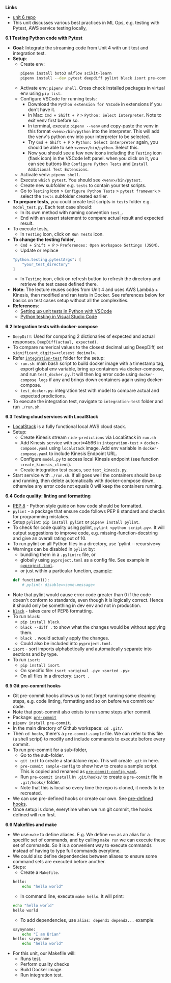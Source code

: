 **Links**
* [unit 6 repo](https://github.com/DataTalksClub/mlops-zoomcamp/tree/main/06-best-practices)
* This unit discusses various best practices in ML Ops, e.g. testing with Pytest, AWS service testing locally, 

**6.1 Testing Python code with Pytest**
* **Goal**: Integrate the streaming code from Unit 4 with unit test and integration test.
* **Setup**:
    * Create env:
        ```bash
        pipenv install boto3 mlflow scikit-learn
        pipenv install --dev pytest deepdiff pylint black isort pre-commit 
        ```
    * Activate env: `pipenv shell`. Cross check installed packages in virtual env using `pip list`.
    * Configure VSCode for running tests:
        * Download the `Python extension for VSCode` in extensions if you don't have it.
        * In Mac: `Cmd + Shift + P` > `Python: Select Interpreter`. Note to exit venv first before so.
        * In terminal, execute `pipenv --venv` and copy-paste the venv in this format `<venv>/bin/python` into the interpreter. This will add the venv's python env into your interpreter to be selected.
        * Try `Cmd + Shift + P` > `Python: Select Interpreter` again, you should be able to see `<venv>/bin/python`. Select this. 
        * Now you should see a few new icons including the `Testing` icon (flask icon) in the VSCode left panel. when you click on it, you can see buttons like `Configure Python Tests` and `Install Additional Test Extensions`.
    * Activate venv: `pipenv shell`.
    * Execute `which pytest`. You should see `<venv>/bin/pytest`.
    * Create new subfolder e.g. `tests` to contain your test scripts.
    * Go to `Testing` icon > `Configure Python Tests` > `pytest framework` > select the `tests` subfolder created earlier.
* **To prepare tests**, you could create test scripts in `tests` folder e.g. `model_test.py`. Each test case should:
    * In its own method with naming convention `test_`.
    * End with an assert statement to compare actual result and expected result.
* To execute tests,
    * In `Testing` icon, click on `Run Tests` icon.
* **To change the testing folder**,
    * `Cmd + Shift + P` > `Preferences: Open Workspace Settings (JSON)`.
    * Update or replace 
    ```bash
    "python.testing.pytestArgs": [
        "your_test_directory"
    ]
    ```
    * In `Testing` icon, click on refresh button to refresh the directory and retrieve the test cases defined there.
* **Note**: The lecture reuses codes from Unit 4 and uses AWS Lambda + Kinesis, then modified and ran tests in Docker. See references below for basics on test cases setup without all the complexities.
* **References**:
    * [Setting up unit tests in Python with VSCode](https://youtu.be/-PHBRzL80Lk?si=sGJFopXetcPdD8np)
    * [Python testing in Visual Studio Code](https://code.visualstudio.com/docs/python/testing)

**6.2 Integration tests with docker-compose**
* `DeepDiff`: Used for comparing 2 dictionaries of expected and actual responses.
    `DeepDiff(actual, expected)`.
* To compare numerical values to the closest decimal using DeepDiff, set `significant_digits=<closest decimal>`.
* Refer [`integration-test`](https://github.com/viviensiu/mlops-zoomcamp/tree/main/6_best_practices/code/integration-test) folder for the setup:
    * `run.sh`: main bash script to build docker image with a timestamp tag, export global env variable, bring up containers via docker-compose, and run `test_docker.py`. It will then log error code using `docker-compose logs` if any and brings down containers again using docker-compose.
    * `test_docker.py`: integration test with model to compare actual and expected predictions.
* To execute the integration test, navigate to `integration-test` folder and run `./run.sh`.

**6.3 Testing cloud services with LocalStack**
* [LocalStack](https://www.localstack.cloud/) is a fully functional local AWS cloud stack.
* Setup:
    * Create Kinesis stream `ride-predictions` via LocalStack in `run.sh`
    * Add Kinesis service with port=4566 in `integration-test` > `docker-compose.yaml` using `localstack` image. Add env variable in `docker-compose.yaml` to include Kinesis Endpoint URL.
    * Configure `model.py` to access local Kinesis endpoint (see function `create_kinesis_client`).
    * Create integration test cases, see `test_kinesis.py`.
* Start service with `./run.sh`. If all goes well the containers should be up and running, then delete automatically with docker-compose down, otherwise any error code not equals 0 will keep the containers running.

**6.4 Code quality: linting and formatting**
* [PEP 8](https://peps.python.org/pep-0008/) - Python style guide on how code should be formatted.
* `pylint` - a package that ensure code follows PEP 8 standard and checks for programming mistakes.
* Setup `pylint`: `pip install pylint` or `pipenv install pylint`.
* To check for code quality using pylint, `pylint <python script.py>`. It will output suggestions to improve code, e.g. missing-function-docstring and give an overall rating out of 10.
* To run pylint on all Python files in a directory, use `pylint --recursive=y
* Warnings can be disabled in `pylint` by: 
    * bundling them in a `.pylintrc` file, or 
    * globally using `pyproject.toml` as a config file. See example in [`pyproject.toml`](https://github.com/viviensiu/mlops-zoomcamp/blob/main/6_best_practices/code/pyproject.toml).
    * or just within a particular function, [example](https://pylint.pycqa.org/en/v2.12.2/faq.html#is-there-a-way-to-disable-a-message-for-a-particular-module-only):
    ```python
    def function1():
        # pylint: disable=<some-message>
    ```
* Note that pylint would cause error code greater than 0 if the code doesn't conform to standards, even though it is logically correct. Hence it should only be something in dev env and not in production.
* [`black`](https://pypi.org/project/black/) - takes care of PEP8 formatting.
* To run `black`:
    * `pip install black`.
    * `black --diff .` to show what the changes would be without applying them.
    * `black .` would actually apply the changes.
    * Could also be included into `pyproject.toml`.
* [`isort`](https://pypi.org/project/isort/) - sort imports alphabetically and automatically separate into sections and by type.
* To run `isort`:
    * `pip install isort`.
    * On specific file: `isort <original .py> <sorted .py>`
    * On all files in a directory: `isort .`

**6.5 Git pre-commit hooks**
* Git pre-commit hooks allows us to not forget running some cleaning steps, e.g. code linting, formatting and so on before we commit our code.
* Note that post-commit also exists to run some steps after commit.
* Package: [`pre-commit`](https://pre-commit.com/#intro)
* `pipenv install pre-commit`.
* In the main directory of Github workspace: `cd .git/`.
* Then `cd hooks`, there's a `pre-commit.sample` file. We can refer to this file (a shell script) to modify and include commands to execute before every commit.
* To run pre-commit for a sub-folder, 
    * Go to the sub-folder.
    * `git init` to create a standalone repo. This will create `.git` in here.
    * `pre-commit sample-config` to show how to create a sample script. This is copied and renamed as [`pre-commit-config.yaml`](https://github.com/viviensiu/mlops-zoomcamp/blob/main/6_best_practices/code/pre-commit-config.yaml).
    * Run `pre-commit install` in `.git/hooks/` to create a `pre-commit` file in `.git/hooks/` folder.
    * Note that this is local so every time the repo is cloned, it needs to be recreated.
* We can use pre-defined hooks or create our own. See [pre-defined hooks](https://github.com/pre-commit/pre-commit-hooks).
* Once setup is done, everytime when we run git commit, the hooks defined will run first.

**6.6 Makefiles and make**
* We use `make` to define aliases. E.g. We define `run` as an alias for a specific set of commands, and by calling `make run` we can execute these set of commands. So it is a convenient way to execute commands instead of having to type full commands everytime.
* We could also define dependencies between aliases to ensure some command sets are executed before another. 
* Steps:
    * Create a `Makefile`.
    ```bash
    hello:
        echo "hello world"
    ```
    * In command line, execute `make hello`. It will print:
    ```bash
    echo "hello world"
    hello world
    ```
    * To add dependencies, use `alias: depend1 depend2...` example:
    ```bash
    saymyname: 
        echo "I am Brian"
    hello: saymyname
        echo "hello world"
    ```
* For this unit, our Makefile will:
    * Runs test.
    * Perform quality checks
    * Build Docker image.
    * Run integration test.
